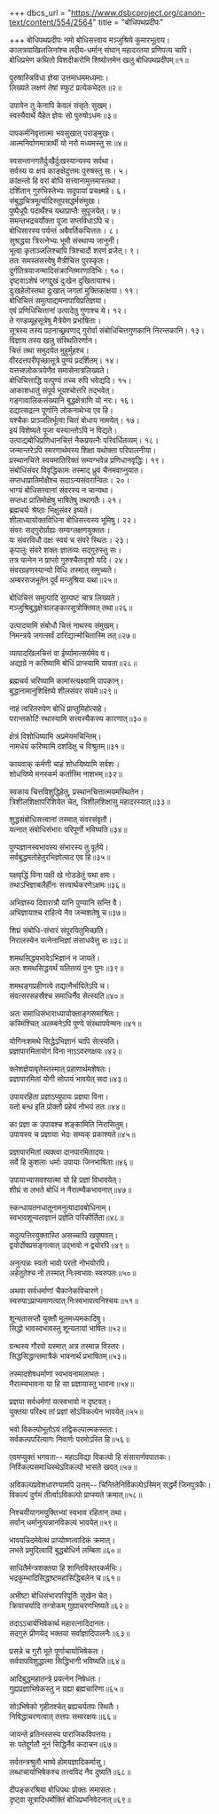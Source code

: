 +++
dbcs_url = "https://www.dsbcproject.org/canon-text/content/554/2564"
title = "बोधिपथप्रदीपः"

+++
बोधिपथप्रदीपः
नमो बोधिसत्त्वाय  मञ्जुश्रिये कुमारभूताय।  
कालत्रयाखिलजिनांश्च       तदीय-धर्मान्
संघान्  महादरतया प्रणिपत्य  चापि।  
बोधिप्रभेण कथितो विशदीकरोमि
शिष्योत्तमेन  खलु बोधिपथप्रदीपम्॥१॥

पुरुषास्त्रिविधा ज्ञेया उत्तमाधममध्यमाः।  
लिख्यते लक्षणं  तेषां  स्फुटं   प्रत्येकभेदतः॥२॥

उपायेन तु केनापि केवलं संसृतेः  सुखम्।  
स्वस्यैवार्थे   यैहेत  ज्ञेयः सो पुरुषोऽधमः॥३॥

पापकर्मनिवृत्तात्मा भवसुखात्  पराङ्मुखः।  
आत्मनिर्वाणमात्रार्थी  यो नरो मध्यमस्तु सः॥४॥

स्वसन्तानगतैर्दुःखैर्दुःखस्यान्यस्य  सर्वथा।  
सर्वस्य यः क्षयं काङ्क्षेदुत्तमः पुरुषस्तु सः। ५।  
कांक्षन्तो हि वरां बोधिं सत्त्वानामुत्तमास्तथा।  
दर्शितान् गुरुभिस्तेभ्यः  सदुपायां  प्रचक्ष्महे। ६।  
संबुद्धचित्रमूर्त्यादिस्तूपसद्धर्मसंमुखः।  
पुष्पैधूपैः पदार्थैश्च  यथाप्राप्तैः सुपूजयेत्। ७।  
समन्तभद्रचर्योक्ता पूजा सप्तविधाऽपि च।  
बोधिसारस्य पर्यन्तं अवैवर्तिकचित्ततः। ८।  
सुश्रद्धया त्रिरत्नेभ्यः  भूमौ संस्थाप्य जानुनी।  
भूत्वा कृताञ्जलिश्चापि त्रिश्चादौ शरणं  व्रजेत्। ९।  
ततः समस्तसत्त्वेषु मैत्रीचित्त पुरस्कृतः।  
दुर्गतित्रयाजन्मादिसंक्रान्तिमरणादिभिः। १०।  
दृष्ट्वाऽशेषं   जगद्दुखं  दुःखेन दुखितायाश्च।  
दुःखहेतोस्तथा दुःखात् जगतां मुक्तिकांक्षया। ११।  
बोधिचित्तं  समुत्पाद्यमनापायिप्रतिज्ञया।  
एवं प्रणिधिचित्तानां  उत्पादेतु गुणाश्च ये। १२।  
ते गण्डव्यूहसूत्रेषु मैत्रेयेण प्रभाषिताः।  
सूत्रस्य तस्य पठनाच्छ्रवणाद् गुरोर्वा
संबोधिचित्तगुणकानि निरन्तकानि। १३।  
विज्ञाय तस्य खलु संस्थितिरर्णान।  
चित्तं तथा समुदयेत मुहुर्मुहश्च।  
वीरदत्तपरीपृच्छासूत्रे    पुण्यं प्रदर्शितम्। १४।  
यत्तच्श्लोकत्रयेणैव  समासेनात्रलिख्यते।  
बोधिचित्ताद्धि यत्पुण्यं तच्च रुपि भवेद्यदि। १५।  
आकाशधातुं संपूर्य भूयश्चोत्तरि तद्भवेत्।  
गङ्गावालिकसंख्यानि  बुद्धक्षेत्राणि यो नरः। १६।  
दद्यात्सद्रत्न पूर्णानि लोकनाथेभ्य एव हि।  
यश्चैकः प्राञ्जलिर्भूत्वा चित्तं बोधाय नामयेत्। १७।  
इयं विशेष्यते पूजा यस्यान्तोऽपि न विद्यते।  
उत्पाद्यबोधिप्रणिधानचित्तं
नैकप्रयत्नैः परिवर्धितव्यम्। १८।  
जन्मान्तरेऽपि स्मरणार्थमस्य
शिक्षा यथोक्ता परिपालनीया।  
प्रस्थानचित्ते स्वयमातिरिक्तं
सम्यग्भवेन्न प्रणिधानवृद्धिः। १९।  
संबोधिसंवर विवृद्धिकामः
तस्माद् ध्रुवं चैनमवाप्नुयात।  
सप्तधाप्रातिमोक्षैश्च  सदाऽन्यसंवरान्वितः। २०।  
भाग्यं बोधिसत्त्वानां संवरस्य न चान्यथा।  
सप्तधा प्रातिमोक्षेषु भाषितेषु तथागतैः। २१।  
ब्रह्मचर्यः श्रेष्ठाः भिक्षुसंवर इष्यते।  
शीलाध्यायोक्तविधिना बोधिसत्त्वस्य भूमिषु। २२।  
संवरः सद्गुरोर्ग्राह्यः सम्यग्लक्षणयुक्ततः।  
यः संवरविधौ दक्षः स्वयं च संवरे स्थितः। २३।  
कृपालुः संवरे शक्तः ज्ञातव्यः सद्गुरुस्तु सः।  
तत्र यत्नेन न प्राप्तो गुरुश्चैतादृशो यदि। २४।  
संवरग्रहणस्यान्यो विधिः तस्मात् समुच्यते।  
अम्बरराजभूतेन पूर्वं मन्जुश्रिया यथा॥२५॥

बोधिचित्तं समुत्पादि सुस्पष्टं चात्र लिख्यते।  
मञ्जुश्रिबुद्धक्षेत्रालङ्कारसूत्रोक्तिवत् तथा॥२६॥

उत्पादयामि  संबोधौ चित्तं नाथस्य संमुखम्।  
निमन्त्रये जगत्सर्वं दारिद्यान्मोचितास्मि तत्॥२७॥

व्यापादखिलचित्तं वा ईर्ष्यामात्सर्यमेव व।  
अद्याग्रे न करिष्यामि बोधिं प्राप्स्यामि यावता॥२८॥

ब्रह्मचर्य चरिष्यामि कामांस्त्यक्ष्यामि पापकान्।  
बुद्धानामानुशिक्षिष्ये शीलसंवर संयमे॥२९॥

नाहं त्वरितरुपेण बोधिं  प्राप्तुमिहोत्सहे।  
परान्तकोटिं स्थास्यामि  सत्त्वस्यैकस्य कारणात्॥३०॥

क्षेत्रं विशोधिष्यामि अप्रमेयमचिन्तिम्।  
नामधेयं करिष्यामि दशदिक्षु च विश्रुतम्॥३१॥

कायवाक् कर्मणी चाहं शोधयिष्यामि  सर्वशः।  
शोधयिष्ये मनस्कर्म कर्तास्मि नाशभम्॥३२॥

स्वकाय चित्तविशुद्धिहेतु,
प्रस्थानचित्तात्मयमस्थितेन।  
त्रिशीलशिक्षापरिशियेत चेत्,
त्रिशीलशिक्षासु महादरस्यात्॥३३॥

शुद्धसंबोधिसत्त्वानां तस्मात् संवरसंवृतौ।  
यत्नात् संबोधिसंभारः  परिपूर्णो भविष्यति॥३४॥

पुण्यज्ञानस्वभावस्य संभारस्य तु पूर्तये।  
सर्वबुद्धमतोहेतुरभिज्ञोत्पाद एव हि॥३५॥

पक्षवृद्धिं विना पक्षी  खे  नोडडेतुं यथा क्षमः।  
तथाऽभिज्ञाबलैर्हीनः  सत्त्वार्थकरणेऽक्षमः॥३६॥

अभिज्ञस्य दिवारात्रौ यानि पुण्यानि सन्ति वै।  
अभिज्ञायाश्च राहित्ये नैव जन्मशतेषु च॥३७॥

शिघ्रं संबोधि-संभारं संपूरयितुमिच्छति।  
निरालस्येन यत्नेनाभिज्ञां संसाधयेत्तु सः॥३८॥

शमथसिद्ध्यभावेऽभिज्ञानं न जायते।  
अतः शमथसिद्धयर्थं यतितव्यं पुनः पुनः॥३९॥

शमथङ्गप्रहीणत्वे तद्यत्नैर्भावितेऽपि  च।  
संवत्सरसहस्रैश्च समाधिर्नैव सेत्स्यति॥४०॥

अतः समाधिसंभाराध्यायोक्ताङ्गसमाश्रितः।  
कस्मिंश्चित् अलम्बनेऽपि पुण्ये संस्थापयेन्मनः॥४१॥

योगिनःशमथे सिद्धेऽभिज्ञानं चापि सेत्स्यति।  
प्रज्ञापारमितायोगं  विना नाऽऽवरणक्षयः॥४२॥

क्लेशज्ञेयावृतेस्तस्मात् प्रहाणार्थमशेषतः।  
प्रज्ञापारमितां योगी  सोपायं भावयेत् सदा॥४३॥

उपायरहिता प्रज्ञाऽप्युपायः प्रज्ञया विना।  
यतो बन्ध इति प्रोक्तौ प्रहेयं नोभयं ततः॥४४॥

का प्रज्ञा क उपायश्च शङ्कामिति निरासितुम्।  
उपायस्य च प्रज्ञायाः भेदः सम्यक् प्रकाश्यते॥४५॥

प्रज्ञापारमितां त्यक्त्वा    दानपारमितादयः।  
सर्वे हि कुशलाः धर्माः उपायाः जिनभाषिताः॥४६॥

उपायाभ्यासवश्यात्मा यो  हि प्रज्ञां विभावयेत्।  
शीघ्रं स लभते बोधिं न नैरात्म्यैकभावनात्॥४७॥

स्कन्धायतनधातूनामनुत्पादावबोधिनाम्।  
स्वभावशून्यताज्ञानं प्रज्ञेति परिकीर्तिता॥४८॥

सदुत्पत्तिरयुक्तास्ति असच्चापि खपुष्पवत्।  
द्वयोर्दोषप्रसङ्गत्वात् उद्भावो न द्वयोरपि॥४९॥

अनुत्पन्नः स्वतो भावो परतो नोभयोरपि।  
अहेतुतेश्च नो तस्मात् निःस्वभावः स्वरुपतः॥५०॥

अथवा सर्वधर्माणां चैकानेकविचारणे।  
स्वरुपाऽप्राप्यमाणत्वात् निःस्वभावत्वनिश्चयः॥५१॥

शून्यतासप्तौ युक्तौ मूलमध्यमकादिषु।  
सिद्धो भावस्वभावस्तु  शून्यतायां भाषितः॥५२॥

ग्रन्थस्य गौरवो यस्मात् अत्र तस्मान्न विस्तरः।  
सिद्धसिद्धान्तमात्रैकं भावनार्थं प्रभाषितम्॥५३॥

तस्मादशेषधर्माणां स्वभावनामलाभतः।  
नैरात्म्यभावना या हि सा प्रज्ञायास्तु भावना॥५४॥

प्रज्ञया सर्वधर्मणां यत्स्वभावो न दृष्टवत्।  
युक्तया परिक्ष्य तां प्रज्ञां सोऽविकल्पेन भावयेत्॥५५॥

भवो  विकल्पोभूतोऽयं तद्विकल्पात्मकस्ततः।  
सर्वकल्पपरित्यागः निवार्णः परमोऽस्ति हि॥५६॥

एवमप्युक्तं भगवता--
महाऽविद्या विकल्पो हि संसारार्णवपातकः।  
निर्विकल्पसमाधिस्थेऽविकल्पो भासते खवत्॥५७॥

अविकल्पप्रवेशधारण्यामपि उत्तम्--
चिन्तितेनिर्विकल्पेऽस्मिन् सद्धर्मे जिनपुत्रकैः।  
विकल्पं दुर्गमं तीर्त्वाऽविकल्पो प्राप्स्यते क्रमात्॥५८॥

निश्चयीयागमयुक्तिभ्यां स्वभाव रहितान् तथा।  
सर्वान् धर्मानुत्पन्नानविकल्पं भावयेत्॥५९॥

भावयन्निदमेवेत्थं प्राप्योष्णत्वादिकं क्रमात्।  
लभते प्रमुदित्वादिं बुद्धबोधिर्न लम्बिता॥६०॥

साधितैर्मन्त्रशक्तया हि शान्तिविस्तरकर्मभिः।  
भद्रकुम्भादिसिद्धाष्टमहासिद्धिबलेन च॥६१॥

अभीष्टा बोधिसंभारपरिपूर्तिः सुखेन चेत्।  
क्रियाचर्यादि तन्त्रोकम् गुह्याचरणभिष्यते॥६२॥

तदाऽऽचार्यभिषेकार्थ महारत्नादिदानतः।  
सद्गुरुं प्रीणयेद् भक्तया सर्वाज्ञादिपालनैः॥६३॥

प्रसन्ने च गुरौ भूते पूर्णाचार्याभिषेकतः।  
सर्वपापविशुद्धात्मा सिद्धिभागी भविष्यति॥६४॥

आदिबुद्धमहातन्त्रे प्रयत्नेन निषेधतः।  
गुह्यप्रज्ञाभिषेकस्तु न ग्रह्या ब्रह्मचारिणा॥६५॥

सोऽभिषेको गृहीतश्चेत् ब्रह्यचर्यतपः स्थितैः।  
निषिद्धाचरणत्वात् तत्तपः सम्वरक्षयः॥६६॥

जायन्ते व्रतिनस्तस्य पाराजिकविपत्तयः।  
सः पतेद्दुर्गतौ नूनं सिद्धिर्नैव कदाचन॥६७॥

सर्वतन्त्रश्रुतौ भाष्ये होमयज्ञादिकर्मासु।  
लब्धाचार्याभिषेकश्च तत्त्वविद नैव दुष्यति॥६८॥

दीपङ्करश्रिया बोधिपथः प्रोक्तः समासतः।  
दृष्ट्वा सूत्रादिधर्मोक्तिं बोधिप्रभनिवेदनात्॥६९॥

